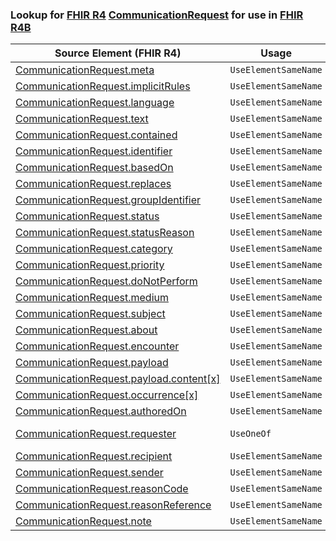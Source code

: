 ### Lookup for [FHIR R4](https://hl7.org/fhir/R4/) [CommunicationRequest](https://hl7.org/fhir/R4/CommunicationRequest.html) for use in [FHIR R4B](https://hl7.org/fhir/R4B/)

| Source Element (FHIR R4) | Usage | Target |
| -------------- | ----- | ------ |
| [CommunicationRequest.meta](https://hl7.org/fhir/R4/CommunicationRequest.html#resource) | `UseElementSameName` | [CommunicationRequest.meta](https://hl7.org/fhir/R4B/CommunicationRequest.html#resource) |
| [CommunicationRequest.implicitRules](https://hl7.org/fhir/R4/CommunicationRequest.html#resource) | `UseElementSameName` | [CommunicationRequest.implicitRules](https://hl7.org/fhir/R4B/CommunicationRequest.html#resource) |
| [CommunicationRequest.language](https://hl7.org/fhir/R4/CommunicationRequest.html#resource) | `UseElementSameName` | [CommunicationRequest.language](https://hl7.org/fhir/R4B/CommunicationRequest.html#resource) |
| [CommunicationRequest.text](https://hl7.org/fhir/R4/CommunicationRequest.html#resource) | `UseElementSameName` | [CommunicationRequest.text](https://hl7.org/fhir/R4B/CommunicationRequest.html#resource) |
| [CommunicationRequest.contained](https://hl7.org/fhir/R4/CommunicationRequest.html#resource) | `UseElementSameName` | [CommunicationRequest.contained](https://hl7.org/fhir/R4B/CommunicationRequest.html#resource) |
| [CommunicationRequest.identifier](https://hl7.org/fhir/R4/CommunicationRequest.html#resource) | `UseElementSameName` | [CommunicationRequest.identifier](https://hl7.org/fhir/R4B/CommunicationRequest.html#resource) |
| [CommunicationRequest.basedOn](https://hl7.org/fhir/R4/CommunicationRequest.html#resource) | `UseElementSameName` | [CommunicationRequest.basedOn](https://hl7.org/fhir/R4B/CommunicationRequest.html#resource) |
| [CommunicationRequest.replaces](https://hl7.org/fhir/R4/CommunicationRequest.html#resource) | `UseElementSameName` | [CommunicationRequest.replaces](https://hl7.org/fhir/R4B/CommunicationRequest.html#resource) |
| [CommunicationRequest.groupIdentifier](https://hl7.org/fhir/R4/CommunicationRequest.html#resource) | `UseElementSameName` | [CommunicationRequest.groupIdentifier](https://hl7.org/fhir/R4B/CommunicationRequest.html#resource) |
| [CommunicationRequest.status](https://hl7.org/fhir/R4/CommunicationRequest.html#resource) | `UseElementSameName` | [CommunicationRequest.status](https://hl7.org/fhir/R4B/CommunicationRequest.html#resource) |
| [CommunicationRequest.statusReason](https://hl7.org/fhir/R4/CommunicationRequest.html#resource) | `UseElementSameName` | [CommunicationRequest.statusReason](https://hl7.org/fhir/R4B/CommunicationRequest.html#resource) |
| [CommunicationRequest.category](https://hl7.org/fhir/R4/CommunicationRequest.html#resource) | `UseElementSameName` | [CommunicationRequest.category](https://hl7.org/fhir/R4B/CommunicationRequest.html#resource) |
| [CommunicationRequest.priority](https://hl7.org/fhir/R4/CommunicationRequest.html#resource) | `UseElementSameName` | [CommunicationRequest.priority](https://hl7.org/fhir/R4B/CommunicationRequest.html#resource) |
| [CommunicationRequest.doNotPerform](https://hl7.org/fhir/R4/CommunicationRequest.html#resource) | `UseElementSameName` | [CommunicationRequest.doNotPerform](https://hl7.org/fhir/R4B/CommunicationRequest.html#resource) |
| [CommunicationRequest.medium](https://hl7.org/fhir/R4/CommunicationRequest.html#resource) | `UseElementSameName` | [CommunicationRequest.medium](https://hl7.org/fhir/R4B/CommunicationRequest.html#resource) |
| [CommunicationRequest.subject](https://hl7.org/fhir/R4/CommunicationRequest.html#resource) | `UseElementSameName` | [CommunicationRequest.subject](https://hl7.org/fhir/R4B/CommunicationRequest.html#resource) |
| [CommunicationRequest.about](https://hl7.org/fhir/R4/CommunicationRequest.html#resource) | `UseElementSameName` | [CommunicationRequest.about](https://hl7.org/fhir/R4B/CommunicationRequest.html#resource) |
| [CommunicationRequest.encounter](https://hl7.org/fhir/R4/CommunicationRequest.html#resource) | `UseElementSameName` | [CommunicationRequest.encounter](https://hl7.org/fhir/R4B/CommunicationRequest.html#resource) |
| [CommunicationRequest.payload](https://hl7.org/fhir/R4/CommunicationRequest.html#resource) | `UseElementSameName` | [CommunicationRequest.payload](https://hl7.org/fhir/R4B/CommunicationRequest.html#resource) |
| [CommunicationRequest.payload.content[x]](https://hl7.org/fhir/R4/CommunicationRequest.html#resource) | `UseElementSameName` | [CommunicationRequest.payload.content[x]](https://hl7.org/fhir/R4B/CommunicationRequest.html#resource) |
| [CommunicationRequest.occurrence[x]](https://hl7.org/fhir/R4/CommunicationRequest.html#resource) | `UseElementSameName` | [CommunicationRequest.occurrence[x]](https://hl7.org/fhir/R4B/CommunicationRequest.html#resource) |
| [CommunicationRequest.authoredOn](https://hl7.org/fhir/R4/CommunicationRequest.html#resource) | `UseElementSameName` | [CommunicationRequest.authoredOn](https://hl7.org/fhir/R4B/CommunicationRequest.html#resource) |
| [CommunicationRequest.requester](https://hl7.org/fhir/R4/CommunicationRequest.html#resource) | `UseOneOf` | [CommunicationRequest.requester](https://hl7.org/fhir/R4B/CommunicationRequest.html#resource)<br />[CommunicationRequest.requester](https://hl7.org/fhir/R4B/CommunicationRequest.html#resource) |
| [CommunicationRequest.recipient](https://hl7.org/fhir/R4/CommunicationRequest.html#resource) | `UseElementSameName` | [CommunicationRequest.recipient](https://hl7.org/fhir/R4B/CommunicationRequest.html#resource) |
| [CommunicationRequest.sender](https://hl7.org/fhir/R4/CommunicationRequest.html#resource) | `UseElementSameName` | [CommunicationRequest.sender](https://hl7.org/fhir/R4B/CommunicationRequest.html#resource) |
| [CommunicationRequest.reasonCode](https://hl7.org/fhir/R4/CommunicationRequest.html#resource) | `UseElementSameName` | [CommunicationRequest.reasonCode](https://hl7.org/fhir/R4B/CommunicationRequest.html#resource) |
| [CommunicationRequest.reasonReference](https://hl7.org/fhir/R4/CommunicationRequest.html#resource) | `UseElementSameName` | [CommunicationRequest.reasonReference](https://hl7.org/fhir/R4B/CommunicationRequest.html#resource) |
| [CommunicationRequest.note](https://hl7.org/fhir/R4/CommunicationRequest.html#resource) | `UseElementSameName` | [CommunicationRequest.note](https://hl7.org/fhir/R4B/CommunicationRequest.html#resource) |
